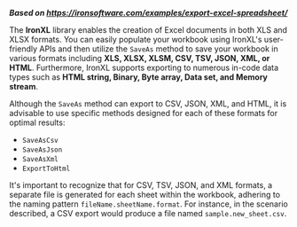 ***Based on <https://ironsoftware.com/examples/export-excel-spreadsheet/>***

The **IronXL** library enables the creation of Excel documents in both XLS and XLSX formats. You can easily populate your workbook using IronXL's user-friendly APIs and then utilize the `SaveAs` method to save your workbook in various formats including **XLS, XLSX, XLSM, CSV, TSV, JSON, XML, or HTML**. Furthermore, IronXL supports exporting to numerous in-code data types such as **HTML string, Binary, Byte array, Data set, and Memory stream**.

Although the `SaveAs` method can export to CSV, JSON, XML, and HTML, it is advisable to use specific methods designed for each of these formats for optimal results:

- `SaveAsCsv`
- `SaveAsJson`
- `SaveAsXml`
- `ExportToHtml`

It's important to recognize that for CSV, TSV, JSON, and XML formats, a separate file is generated for each sheet within the workbook, adhering to the naming pattern `fileName.sheetName.format`. For instance, in the scenario described, a CSV export would produce a file named `sample.new_sheet.csv`.